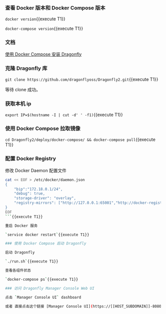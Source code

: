 ### 查看 Docker 版本和 Docker Compose 版本

`docker version`{{execute T1}}

`docker-compose version`{{execute T1}}

### 文档

[使用 Docker Compose 安装 Dragonfly](https://d7y.io/zh/docs/getting-started/quick-start/docker-compose/)

### 克隆 Dragonfly 库

`git clone https://github.com/dragonflyoss/Dragonfly2.git`{{execute T1}}

等待 clone 成功。

### 获取本机 ip

`export IP=$(hostname -I | cut -d' ' -f1)`{{execute T1}}

### 使用 Docker Compose 拉取镜像

`cd Dragonfly2/deploy/docker-compose/ && docker-compose pull`{{execute T1}}

### 配置 Docker Registry

修改 Docker Daemon 配置文件

```sh
cat << EOF > /etc/docker/daemon.json
{
    "bip":"172.18.0.1/24",
    "debug": true,
    "storage-driver": "overlay",
    "registry-mirrors": ["http://127.0.0.1:65001","http://docker-registry-mirror.katacoda.com"]
}
EOF
```{{execute T1}}

重启 Docker 服务

`service docker restart`{{execute T1}}

### 使用 Docker Compose 启动 Dragonfly

启动 Dragonfly

`./run.sh`{{execute T1}}

查看各组件状态

`docker-compose ps`{{execute T1}}

### 访问 Dragonfly Manager Console Web UI

点击 `Manager Console UI` dashboard

或者 直接点击这个链接 [Manager Console UI](https://[[HOST_SUBDOMAIN]]-8080-[[KATACODA_HOST]].environments.katacoda.com)

